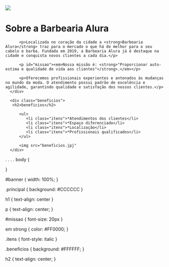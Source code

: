 <!DOCTYPE html>
<html lang="pt-br">
   <head>
         <meta charset="UTC-8">
         <title>Barbearia Alura</title>
         <link rel="stylesheet" href="style.css"
   </head>

   <body>
       <img id="banner" src="banner.jpg">
      <div class="principal">
          <h1>Sobre a Barbearia Alura</h1>

          <p>Localizada no coração da cidade a <strong>Barbearia Alura</strong> traz para o mercado o que há de melhor para o seu cabelo e barba. Fundada em 2019, a Barbearia Alura já é destaque na cidade e conquista novos clientes a cada dia.</p>

          <p id="missao"><em>Nossa missão é: <strong>"Proporcionar auto-estima e qualidade de vida aos clientes"</strong>.</em></p>

          <p>Oferecemos profissionais experientes e antenados às mudanças no mundo da moda. O atendimento possui padrão de excelência e agilidade, garantindo qualidade e satisfação dos nossos clientes.</p>
      </div>

      <div class="beneficios">
       <h2>beneficios</h2>

          <ul>
             <li class="itens">*Atendimentos dos clientes</li>
             <li class="itens">*Espaço diferenciado</li>
             <li class="itens">*Localização</li>
             <li class="itens">*Profissionais qualificados</li>
          </ul>

          <img src="beneficios.jpj"
      </div>
   </body>
</html>
.
.
.
.
body {
    
 }

 #banner {
    width: 100%;
 }

.principal {
    background: #CCCCCC
}

 h1 {
     text-align: center
 }

p {
    text-align: center;
 }

#missao {
    font-size: 20px
}

 em strong {
    color: #FF0000;
 }

 .itens {
    font-style: italic
 }

 .beneficios {
    background: #FFFFFF;
 }

h2 {
    text-align: center;
}
